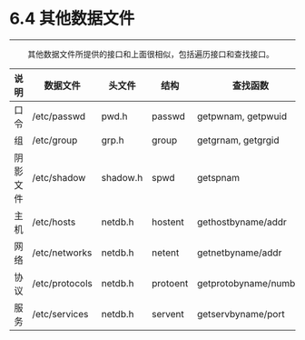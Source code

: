 # 6.4 其他数据文件
***

&emsp;&emsp;
其他数据文件所提供的接口和上面很相似，包括遍历接口和查找接口。

|说明|数据文件|头文件|结构|查找函数|
| --- | --- | --- | --- | --- |
|口令|/etc/passwd|pwd.h|passwd|getpwnam, getpwuid|
|组|/etc/group|grp.h|group|getgrnam, getgrgid|
|阴影文件|/etc/shadow|shadow.h|spwd|getspnam|
|主机|/etc/hosts|netdb.h|hostent|gethostbyname/addr|
|网络|/etc/networks|netdb.h|netent|getnetbyname/addr|
|协议|/etc/protocols|netdb.h|protoent|getprotobyname/number|
|服务|/etc/services|netdb.h|servent|getservbyname/port|